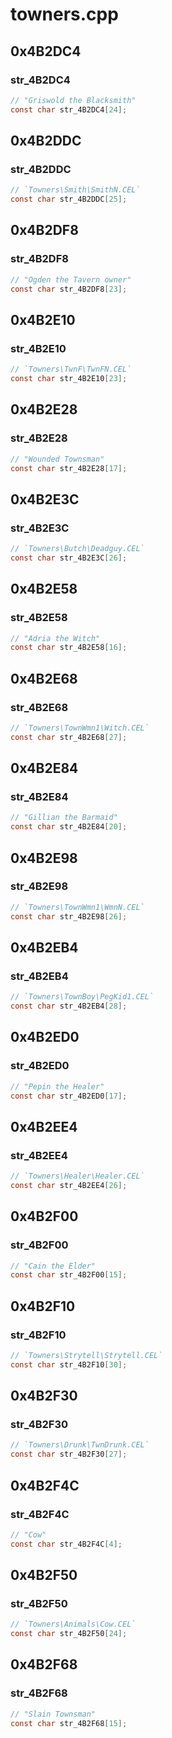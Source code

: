 # towners.cpp

## 0x4B2DC4

### str_4B2DC4

```c
// "Griswold the Blacksmith"
const char str_4B2DC4[24];
```

## 0x4B2DDC

### str_4B2DDC

```c
// `Towners\Smith\SmithN.CEL`
const char str_4B2DDC[25];
```

## 0x4B2DF8

### str_4B2DF8

```c
// "Ogden the Tavern owner"
const char str_4B2DF8[23];
```

## 0x4B2E10

### str_4B2E10

```c
// `Towners\TwnF\TwnFN.CEL`
const char str_4B2E10[23];
```

## 0x4B2E28

### str_4B2E28

```c
// "Wounded Townsman"
const char str_4B2E28[17];
```

## 0x4B2E3C

### str_4B2E3C

```c
// `Towners\Butch\Deadguy.CEL`
const char str_4B2E3C[26];
```

## 0x4B2E58

### str_4B2E58

```c
// "Adria the Witch"
const char str_4B2E58[16];
```

## 0x4B2E68

### str_4B2E68

```c
// `Towners\TownWmn1\Witch.CEL`
const char str_4B2E68[27];
```

## 0x4B2E84

### str_4B2E84

```c
// "Gillian the Barmaid"
const char str_4B2E84[20];
```

## 0x4B2E98

### str_4B2E98

```c
// `Towners\TownWmn1\WmnN.CEL`
const char str_4B2E98[26];
```

## 0x4B2EB4

### str_4B2EB4

```c
// `Towners\TownBoy\PegKid1.CEL`
const char str_4B2EB4[28];
```

## 0x4B2ED0

### str_4B2ED0

```c
// "Pepin the Healer"
const char str_4B2ED0[17];
```

## 0x4B2EE4

### str_4B2EE4

```c
// `Towners\Healer\Healer.CEL`
const char str_4B2EE4[26];
```

## 0x4B2F00

### str_4B2F00

```c
// "Cain the Elder"
const char str_4B2F00[15];
```

## 0x4B2F10

### str_4B2F10

```c
// `Towners\Strytell\Strytell.CEL`
const char str_4B2F10[30];
```

## 0x4B2F30

### str_4B2F30

```c
// `Towners\Drunk\TwnDrunk.CEL`
const char str_4B2F30[27];
```

## 0x4B2F4C

### str_4B2F4C

```c
// "Cow"
const char str_4B2F4C[4];
```

## 0x4B2F50

### str_4B2F50

```c
// `Towners\Animals\Cow.CEL`
const char str_4B2F50[24];
```

## 0x4B2F68

### str_4B2F68

```c
// "Slain Townsman"
const char str_4B2F68[15];
```
